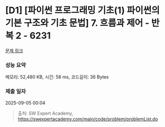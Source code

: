 # [D1] [파이썬 프로그래밍 기초(1) 파이썬의 기본 구조와 기초 문법] 7. 흐름과 제어 - 반복 2 - 6231 

[문제 링크](https://swexpertacademy.com/main/code/problem/problemDetail.do?contestProbId=AWcU_ydK4n0DFAU4) 

### 성능 요약

메모리: 52,480 KB, 시간: 58 ms, 코드길이: 36 Bytes

### 제출 일자

2025-09-05 00:04



> 출처: SW Expert Academy, https://swexpertacademy.com/main/code/problem/problemList.do